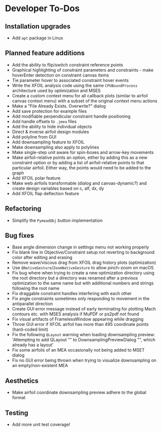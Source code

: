 Developer To-Dos
================

Installation upgrades
---------------------
- Add `apt` package in Linux

Planned feature additions
-------------------------
- Add the ability to flip/switch constraint reference points
- Graphical highlighting of constraint parameters and constraints - make hoverEnter detection on constraint canvas items
- Tie parameter hover to associated constraint hover events
- Write the XFOIL analysis code using the same `CPUBoundProcess` architecture used by optimization and MSES
- Create a custom context menu for all callback plots (similar to airfoil canvas context menu) with a subset of the
  original context menu actions
- Make a "File Already Exists. Overwrite?" dialog
- Add save protection for example files
- Add modifiable perpendicular constraint handle positioning
- Add handle offsets to `.jmea` files
- Add the ability to hide individual objects
- Direct & inverse airfoil design modules
- Add polyline from GUI
- Add downsampling feature to XFOIL
- Make downsampling also apply to polylines
- Make single-step unit aware for spin-boxes and arrow-key movements
- Make airfoil-relative points an option, either by adding this as a new constraint option
  or by adding a list of airfoil-relative points to that particular airfoil. Either way,
  the points would need to be added to the graph
- Add XFOIL polar feature
- Make web airfoils transformable (dialog and canvas-dynamic?) and create design variables based on
  c, alf, dx, dy
- Add XFOIL flap deflection feature

Refactoring
-----------
- Simplify the `PymeadObj` button implementation

Bug fixes
---------
- Base angle dimension change in settings menu not working properly
- Fix blank line in Objective/Constraint setup not reverting to background color after editing and erasing
- Remove wave/viscous drag from XFOIL drag history plots (optimization)
- Use `QNativeGesture`/`ZoomNativeGesture` to allow pinch-zoom on macOS
- Fix bug where when trying to create a new optimization directory using the root directory but a directory was renamed
  after a previous optimization to the same name but with additional numbers and strings following the root name
- Fix draggable constraint handles interfering with each other
- Fix angle constraints sometimes only responding to movement in the antiparallel direction
- Create GUI error message instead of early terminating for plotting Mach contours etc. with MSES analysis if MuPDF
  or ps2pdf not found
- Fix visual artifacts of FramelessWindow appearing while dragging
- Throw GUI error if XFOIL airfoil has more than 495 coordinate points (hard-coded limit)
- Fix the following `QLayout` warning when loading downsampling preview:
  'Attempting to add QLayout "" to DownsamplingPreviewDialog "", which already has a layout'
- Fix some airfoils of an MEA occasionally not being added to MSET dialog
- Fix no GUI error being thrown when trying to visualize downsampling on an empty/non-existent MEA

Aesthetics
----------
- Make airfoil coordinate downsampling preview adhere to the global format

Testing
-------
- Add more unit test coverage!

